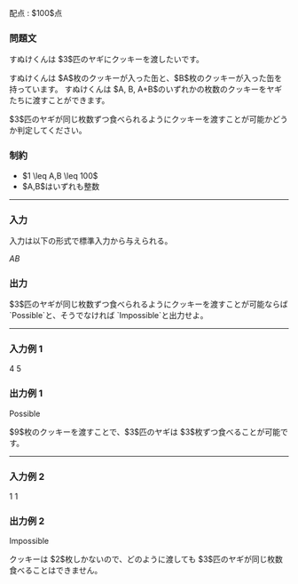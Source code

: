 
<div>

<span>

<span>

<p>
配点 : $100$点
</p>

<div>

<section>

### **問題文**

<p>
すぬけくんは $3$匹のヤギにクッキーを渡したいです。
</p>

<p>
すぬけくんは $A$枚のクッキーが入った缶と、$B$枚のクッキーが入った缶を持っています。
すぬけくんは $A, B, A+B$のいずれかの枚数のクッキーをヤギたちに渡すことができます。
</p>

<p>
$3$匹のヤギが同じ枚数ずつ食べられるようにクッキーを渡すことが可能かどうか判定してください。
</p>

</section>

</div>

<div>

<section>

### **制約**

<ul>

<li>
$1 \leq A,B \leq 100$
</li>

<li>
$A,B$はいずれも整数
</li>

</ul>

</section>

</div>

---

<div>

<div>

<section>

### **入力**

<p>
入力は以下の形式で標準入力から与えられる。
</p>

<div>

$A$$B$
</div>

</section>

</div>

<div>

<section>

### **出力**

<p>
$3$匹のヤギが同じ枚数ずつ食べられるようにクッキーを渡すことが可能ならば `Possible`と、そうでなければ `Impossible`と出力せよ。
</p>

</section>

</div>

</div>

---

<div>

<section>

### **入力例 1**

<div>

4 5

</div>

</section>

</div>

<div>

<section>

### **出力例 1**

<div>

Possible

</div>

<p>
$9$枚のクッキーを渡すことで、$3$匹のヤギは $3$枚ずつ食べることが可能です。
</p>

</section>

</div>

---

<div>

<section>

### **入力例 2**

<div>

1 1

</div>

</section>

</div>

<div>

<section>

### **出力例 2**

<div>

Impossible

</div>

<p>
クッキーは $2$枚しかないので、どのように渡しても $3$匹のヤギが同じ枚数食べることはできません。
</p>

</section>

</div>

</span>

</span>

</div>
